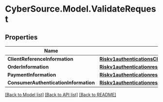 # CyberSource.Model.ValidateRequest
## Properties

Name | Type | Description | Notes
------------ | ------------- | ------------- | -------------
**ClientReferenceInformation** | [**Riskv1authenticationsClientReferenceInformation**](Riskv1authenticationsClientReferenceInformation.md) |  | [optional] 
**OrderInformation** | [**Riskv1authenticationresultsOrderInformation**](Riskv1authenticationresultsOrderInformation.md) |  | [optional] 
**PaymentInformation** | [**Riskv1authenticationresultsPaymentInformation**](Riskv1authenticationresultsPaymentInformation.md) |  | [optional] 
**ConsumerAuthenticationInformation** | [**Riskv1authenticationresultsConsumerAuthenticationInformation**](Riskv1authenticationresultsConsumerAuthenticationInformation.md) |  | [optional] 

[[Back to Model list]](../README.md#documentation-for-models) [[Back to API list]](../README.md#documentation-for-api-endpoints) [[Back to README]](../README.md)

